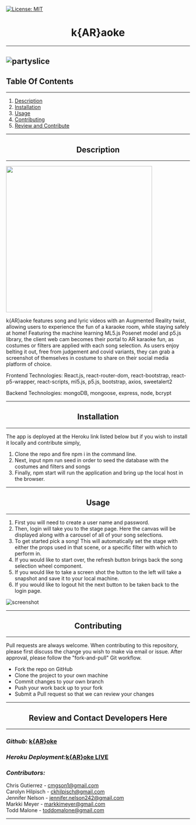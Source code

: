 
   [![License: MIT](https://img.shields.io/badge/License-MIT-yellow.svg)](https://opensource.org/licenses/MIT)


# <div align='center'> **k{AR}aoke** </div>

--- 
![partyslice](client/src/images/aditya-chinchure-ZhQCZjr9fHo-unsplash.jpeg)
--- 

## **Table Of Contents** 

---

1. [Description](#description)
2. [Installation](#installation)
3. [Usage](#usage)
4. [Contributing](#contributing)
5. [Review and Contribute](#github)
--- 


## <div align ='center'> <a name="description"></a> **Description** </div> 

--- 

<img src="client/src/images/readme2.png" width="400"/>

k{AR}aoke features song and lyric videos with an Augmented Reality twist, allowing users to experience the fun of a karaoke room, while staying safely at home! Featuring the machine learning ML5.js Posenet model and p5.js library, the client web cam becomes their portal to AR karaoke fun, as costumes or filters are applied with each song selection.  As users enjoy  belting it out, free from judgement and covid variants, they can grab a screenshot of themselves in costume to share on their social media platform of choice.

Frontend Technologies: React.js, react-router-dom, react-bootstrap, react-p5-wrapper, react-scripts, ml5.js, p5.js, bootstrap, axios, sweetalert2

Backend Technologies: mongoDB, mongoose, express, node, bcrypt

--- 
 
## <div align ='center'> <a name="installation"></a> **Installation** </div>
--- 
 
The app is deployed at the Heroku link listed below but if you wish to install it locally and contribute simply,
<ol>
 <li>Clone the repo and fire npm i in the command line.</li>
 <li>Next, input npm run seed in order to seed the database with the costumes and filters and songs</li>
 <li>  Finally, npm start will run the application and bring up the local host in the browser.</li>
 </ol>

--- 

## <div align ='center'> <a name="usage"></a> **Usage** </div>

--- 

<ol>
<li>First you will need to create a user name and password. </li>
<li> Then, login will take you to the stage page.  Here the canvas will be displayed along with a carousel of all of your song selections.  </li>
<li>To get started pick a song!  This will automatically set the stage with either the props used in that scene, or a specific filter with which to perform in.</li> 
<li> If you would like to start over, the refresh button brings back the song selection wheel component.</li>
<li>  If you would like to take a screen shot the button to the left will take a snapshot and save it to your local machine. </li>
<li> If you would like to logout hit the next button to be taken back to the login page.</li>
</ol>

![screenshot](client/src/images/readme.png)

--- 

## <div align ='center'> <a name="contributing"></a> **Contributing** </div>

--- 

Pull requests are always welcome. When contributing to this repository, please first discuss the change you wish to make via email or issue.
After approval, please follow the "fork-and-pull" Git workflow.
<ul>
<li>Fork the repo on GitHub</li>
<li>Clone the project to your own machine</li>
<li>Commit changes to your own branch</li>
<li>Push your work back up to your fork</li>
<li>Submit a Pull request so that we can review your changes</li>
</ul>

--- 

## <div align ='center'><a name="github"></a> **Review and Contact Developers Here**</div>

___

### _Github:_ [k{AR}oke](https://github.com/jnel-221/kARaoke)


### _Heroku Deployment:_[k{AR}oke LIVE](https://just-duet-karaoke.herokuapp.com/)

### _Contributors:_
Chris Gutierrez - cmgson1@gmail.com<br>
Carolyn Hilpisch - ckhilpisch@gmail.com<br>
Jennifer Nelson -  jennifer.nelson242@gmail.com<br>
Markki Meyer - markkimeyer@gmail.com<br>
Todd Malone - toddomalone@gmail.com<br>

--- 
